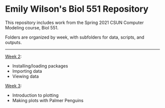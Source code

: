 # Emily Wilson's Biol 551 Repository

This repository includes work from the Spring 2021 CSUN Computer Modeling course, Biol 551.

Folders are organized by week, with subfolders for data, scripts, and outputs. 

***

[Week 2](https://github.com/Biol551-CSUN/Wilson/tree/main/Week_2):
* Installing/loading packages
* Importing data
* Viewing data
 
[Week 3](https://github.com/Biol551-CSUN/Wilson/tree/main/Week_3):
* Introduction to plotting
* Making plots with Palmer Penguins
